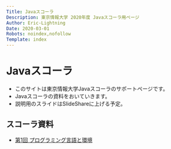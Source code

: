 ```yaml
---
Title: Javaスコーラ
Description: 東京情報大学 2020年度 Javaスコーラ用ページ
Author: Eric-Lightning
Date: 2020-03-01
Robots: noindex,nofollow
Template: index
---
```

# Javaスコーラ

- このサイトは東京情報大学Javaスコーラのサポートページです。
- Javaスコーラの資料をおいていきます。
- 説明用のスライドはSlideShareに上げる予定。

## スコーラ資料
- [第1回 プログラミング言語と環境](01.md)